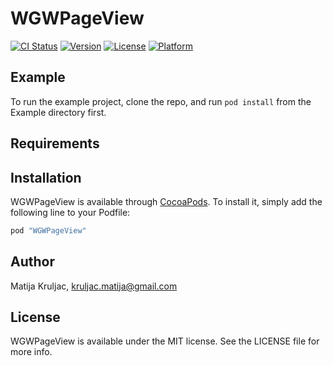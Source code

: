 # WGWPageView

[![CI Status](https://api.travis-ci.org/MatijaKruljac/WGWPageView.svg?branch=master)](https://api.travis-ci.org/MatijaKruljac/WGWPageView.svg?branch=master)
[![Version](https://img.shields.io/cocoapods/v/WGWPageView.svg?style=flat)](http://cocoapods.org/pods/WGWPageView)
[![License](https://img.shields.io/cocoapods/l/WGWPageView.svg?style=flat)](http://cocoapods.org/pods/WGWPageView)
[![Platform](https://img.shields.io/cocoapods/p/WGWPageView.svg?style=flat)](http://cocoapods.org/pods/WGWPageView)

## Example

To run the example project, clone the repo, and run `pod install` from the Example directory first.

## Requirements

## Installation

WGWPageView is available through [CocoaPods](http://cocoapods.org). To install
it, simply add the following line to your Podfile:

```swift
pod "WGWPageView"
```

## Author

Matija Kruljac, kruljac.matija@gmail.com

## License

WGWPageView is available under the MIT license. See the LICENSE file for more info.
